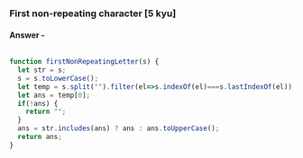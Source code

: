 ### First non-repeating character [5 kyu]

#### Answer -

```js 

function firstNonRepeatingLetter(s) {
  let str = s;
  s = s.toLowerCase();
  let temp = s.split("").filter(el=>s.indexOf(el)===s.lastIndexOf(el));
  let ans = temp[0];
  if(!ans) {
    return "";
  }
  ans = str.includes(ans) ? ans : ans.toUpperCase();
  return ans;
}

```